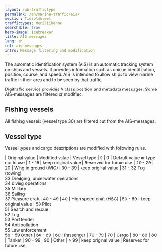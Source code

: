 ```yaml
---
layout: sub-traffictype
permalink: /en/marine-traffic/ais/
section: Tietolähteet
traffictypes: Meriliikenne
searchable: true
hero-image: icebreaker
title: AIS messages
lang: en
ref: ais-messages
intro: Message filtering and modification
---
```


The automatic identification system (AIS) is an automatic tracking system on ships and vessels. It provides information such as unique identification, position, course, and speed. AIS is intended to allow ships to view marine traffic in their area and to be seen by that traffic.

Digitraffic service provides A class position and metadata messages. Some AIS-messages are filtered or modified.

## Fishing vessels

All fishing vessels (vessel type 30) are filtered out from the AIS-messages.

## Vessel type

Vessel types and cargo descriptions are modified with following rules.

| Original value | Modified value | Vessel type
| 0 | 0 | Default value or type not in use
| 1 - 19 | keep original value | Reserved for future use
| 20 - 29 | 20 | Wing in ground (WIG)
| 30 - 39 | keep original value | 31 - 32 Tug (towing)<br>33 Dredging, underwater operations<br>34 diving operations<br>35 Military<br>36 Sailing<br>37 Pleasure craft
| 40 - 49 | 40 | High speed craft (HSC)
| 50 - 59 | keep original value | 50 Pilot<br>51 Search and rescue<br>52 Tug<br>53 Port tender<br>54 Anti pollution<br>55 Law enforcement<br>56 - 59 Other
| 60 - 69 | 60 | Passenger
| 70 - 79 | 70 | Cargo
| 80 - 89 | 80 | Tanker
| 90 - 99 | 90 | Other
| > 99 | keep original value | Reserved for future use
